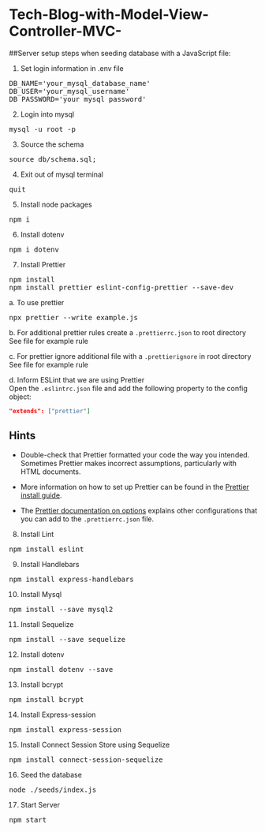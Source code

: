 # Tech-Blog-with-Model-View-Controller-MVC-

##Server setup steps when seeding database with a JavaScript file:

1. Set login information in .env file
<pre>
DB_NAME='your_mysql_database_name'
DB_USER='your_mysql_username'
DB_PASSWORD='your_mysql_password' 
</pre>

2. Login into mysql
<pre>
mysql -u root -p
</pre>

3. Source the schema
<pre>
source db/schema.sql;
</pre>

4. Exit out of mysql terminal
<pre>
quit
</pre>

5. Install node packages
<pre>
npm i
</pre>

6. Install dotenv
<pre>
npm i dotenv
</pre>

7. Install Prettier
<pre>
npm install
npm install prettier eslint-config-prettier --save-dev
</pre>

a. To use prettier

<pre>
npx prettier --write example.js
</pre>

b. For additional prettier rules create a `.prettierrc.json` to root directory
<br> See file for example rule

c. For prettier ignore additional file with a `.prettierignore` in root directory
<br> See file for example rule

d. Inform ESLint that we are using Prettier
<br>Open the `.eslintrc.json` file and add the following property to the config object:

```json
"extends": ["prettier"]
```

## Hints

- Double-check that Prettier formatted your code the way you intended. Sometimes Prettier makes incorrect assumptions, particularly with HTML documents.

- More information on how to set up Prettier can be found in the [Prettier install guide](https://prettier.io/docs/en/install.html).

- The [Prettier documentation on options](https://prettier.io/docs/en/options.html) explains other configurations that you can add to the `.prettierrc.json` file.

8. Install Lint
<pre>
npm install eslint
</pre>

9. Install Handlebars
<pre>
npm install express-handlebars
</pre>

10. Install Mysql
<pre>
npm install --save mysql2
</pre>

11. Install Sequelize
<pre>
npm install --save sequelize
</pre>

12. Install dotenv
<pre>
npm install dotenv --save
</pre>

13. Install bcrypt
<pre>
npm install bcrypt
</pre>

14. Install Express-session
<pre>
npm install express-session
</pre>

15. Install Connect Session Store using Sequelize
<pre>
npm install connect-session-sequelize
</pre>

16. Seed the database
<pre>
node ./seeds/index.js
</pre>

17. Start Server
<pre>
npm start
</pre>
